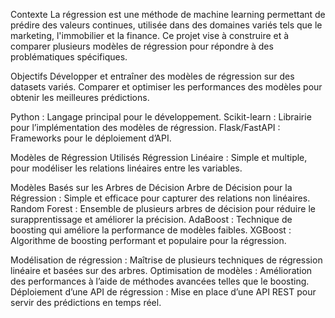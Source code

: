 Contexte
La régression est une méthode de machine learning permettant de prédire des valeurs continues, utilisée dans des domaines variés tels que le marketing, l'immobilier et la finance. Ce projet vise à construire et à comparer plusieurs modèles de régression pour répondre à des problématiques spécifiques.

Objectifs
Développer et entraîner des modèles de régression sur des datasets variés.
Comparer et optimiser les performances des modèles pour obtenir les meilleures prédictions.

Python : Langage principal pour le développement.
Scikit-learn : Librairie pour l’implémentation des modèles de régression.
Flask/FastAPI : Frameworks pour le déploiement d’API.

Modèles de Régression Utilisés
Régression Linéaire :
Simple et multiple, pour modéliser les relations linéaires entre les variables.

Modèles Basés sur les Arbres de Décision
Arbre de Décision pour la Régression :
Simple et efficace pour capturer des relations non linéaires.
Random Forest :
Ensemble de plusieurs arbres de décision pour réduire le surapprentissage et améliorer la précision.
AdaBoost :
Technique de boosting qui améliore la performance de modèles faibles.
XGBoost :
Algorithme de boosting performant et populaire pour la régression.

Modélisation de régression : Maîtrise de plusieurs techniques de régression linéaire et basées sur des arbres.
Optimisation de modèles : Amélioration des performances à l’aide de méthodes avancées telles que le boosting.
Déploiement d’une API de régression : Mise en place d’une API REST pour servir des prédictions en temps réel.
